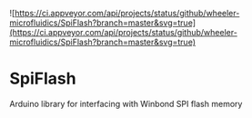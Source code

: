 

![https://ci.appveyor.com/api/projects/status/github/wheeler-microfluidics/SpiFlash?branch=master&svg=true](https://ci.appveyor.com/api/projects/status/github/wheeler-microfluidics/SpiFlash?branch=master&svg=true)
# SpiFlash
Arduino library for interfacing with Winbond SPI flash memory
